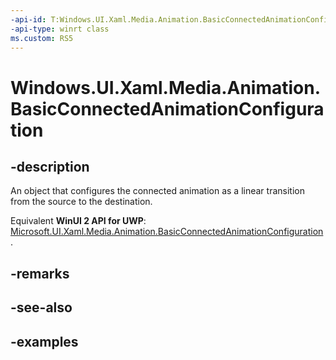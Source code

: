```yaml
---
-api-id: T:Windows.UI.Xaml.Media.Animation.BasicConnectedAnimationConfiguration
-api-type: winrt class
ms.custom: RS5
---
```


<!-- Class syntax.
public class BasicConnectedAnimationConfiguration : ConnectedAnimationConfiguration, ConnectedAnimationConfiguration
-->

# Windows.UI.Xaml.Media.Animation.BasicConnectedAnimationConfiguration

## -description
An object that configures the connected animation as a linear transition from the source to the destination.

Equivalent **WinUI 2 API for UWP**: [Microsoft.UI.Xaml.Media.Animation.BasicConnectedAnimationConfiguration](/windows/winui/api/microsoft.ui.xaml.media.animation.basicconnectedanimationconfiguration).

## -remarks

## -see-also

## -examples

